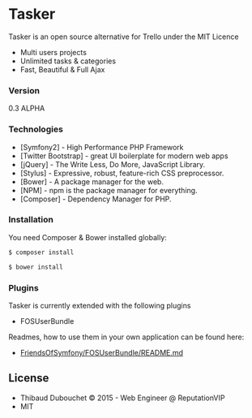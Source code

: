 # Tasker

Tasker is an open source alternative for Trello under the MIT Licence

  - Multi users projects
  - Unlimited tasks & categories
  - Fast, Beautiful & Full Ajax

### Version
0.3 ALPHA

### Technologies

* [Symfony2] - High Performance PHP Framework
* [Twitter Bootstrap] - great UI boilerplate for modern web apps
* [jQuery] - The Write Less, Do More, JavaScript Library.
* [Stylus] - Expressive, robust, feature-rich CSS preprocessor.
* [Bower] - A package manager for the web.
* [NPM] - npm is the package manager for everything.
* [Composer] - Dependency Manager for PHP.

### Installation

You need Composer & Bower installed globally:

```sh
$ composer install
```

```sh
$ bower install
```

### Plugins

Tasker is currently extended with the following plugins

* FOSUserBundle

Readmes, how to use them in your own application can be found here:

* [FriendsOfSymfony/FOSUserBundle/README.md](https://github.com/FriendsOfSymfony/FOSUserBundle/blob/master/README.markdown)

License
----
* Thibaud Dubouchet &copy; 2015 - Web Engineer @ ReputationVIP
* MIT
